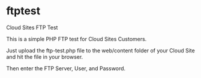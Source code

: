 # ftptest
Cloud Sites FTP Test

This is a simple PHP FTP test for Cloud Sites Customers.

Just upload the ftp-test.php file to the web/content folder of your Cloud Site and hit the file in your browser.

Then enter the FTP Server, User, and Password.
